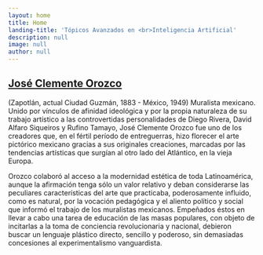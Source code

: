 ```yaml
---
layout: home
title: Home
landing-title: 'Tópicos Avanzados en <br>Inteligencia Artificial'
description: null
image: null
author: null
---
```


## [José Clemente Orozco](https://www.biografiasyvidas.com/biografia/o/orozco.htm)

(Zapotlán, actual Ciudad Guzmán, 1883 - México, 1949) Muralista mexicano. Unido
por vínculos de afinidad ideológica y por la propia naturaleza de su trabajo
artístico a las controvertidas personalidades de Diego Rivera, David Alfaro
Siqueiros y Rufino Tamayo, José Clemente Orozco fue uno de los creadores que, en
el fértil período de entreguerras, hizo florecer el arte pictórico mexicano
gracias a sus originales creaciones, marcadas por las tendencias artísticas que
surgían al otro lado del Atlántico, en la vieja Europa.


Orozco colaboró al acceso a la modernidad estética de toda Latinoamérica, aunque
la afirmación tenga sólo un valor relativo y deban considerarse las peculiares
características del arte que practicaba, poderosamente influido, como es
natural, por la vocación pedagógica y el aliento político y social que informó
el trabajo de los muralistas mexicanos. Empeñados éstos en llevar a cabo una
tarea de educación de las masas populares, con objeto de incitarlas a la toma de
conciencia revolucionaria y nacional, debieron buscar un lenguaje plástico
directo, sencillo y poderoso, sin demasiadas concesiones al experimentalismo
vanguardista.
